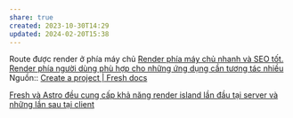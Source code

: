 ```yaml
---
share: true
created: 2023-10-30T14:29
updated: 2024-02-20T15:38
---
```


Route được render ở phía máy chủ
[Render phía máy chủ nhanh và SEO tốt. Render phía người dùng phù hợp cho những ứng dụng cần tương tác nhiều](../../Render%20ph%C3%ADa%20m%C3%A1y%20ch%E1%BB%A7%20nhanh%20v%C3%A0%20SEO%20t%E1%BB%91t.%20Render%20ph%C3%ADa%20ng%C6%B0%E1%BB%9Di%20d%C3%B9ng%20ph%C3%B9%20h%E1%BB%A3p%20cho%20nh%E1%BB%AFng%20%E1%BB%A9ng%20d%E1%BB%A5ng%20c%E1%BA%A7n%20t%C6%B0%C6%A1ng%20t%C3%A1c%20nhi%E1%BB%81u.md)
Nguồn:: [Create a project | Fresh docs](https://fresh.deno.dev/docs/getting-started/create-a-project)

[Fresh và Astro đều cung cấp khả năng render island lần đầu tại server và những lần sau tại client](../Fresh,%20Preact,%20React/Fresh%20v%C3%A0%20Astro%20%C4%91%E1%BB%81u%20cung%20c%E1%BA%A5p%20kh%E1%BA%A3%20n%C4%83ng%20render%20island%20l%E1%BA%A7n%20%C4%91%E1%BA%A7u%20t%E1%BA%A1i%20server%20v%C3%A0%20nh%E1%BB%AFng%20l%E1%BA%A7n%20sau%20t%E1%BA%A1i%20client.md)